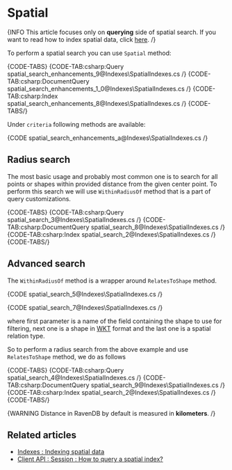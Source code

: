 ﻿# Spatial

{INFO This article focuses only on **querying** side of spatial search. If you want to read how to index spatial data, click [here](../../indexes/indexing-spatial-data). /}

To perform a spatial search you can use `Spatial` method:

{CODE-TABS}
{CODE-TAB:csharp:Query spatial_search_enhancements_9@Indexes\SpatialIndexes.cs /}
{CODE-TAB:csharp:DocumentQuery spatial_search_enhancements_1_0@Indexes\SpatialIndexes.cs /}
{CODE-TAB:csharp:Index spatial_search_enhancements_8@Indexes\SpatialIndexes.cs /}
{CODE-TABS/}

Under `criteria` following methods are available:

{CODE spatial_search_enhancements_a@Indexes\SpatialIndexes.cs /}

## Radius search

The most basic usage and probably most common one is to search for all points or shapes within provided distance from the given center point. To perform this search we will use `WithinRadiusOf` method that is a part of query customizations.

{CODE-TABS}
{CODE-TAB:csharp:Query spatial_search_3@Indexes\SpatialIndexes.cs /}
{CODE-TAB:csharp:DocumentQuery spatial_search_8@Indexes\SpatialIndexes.cs /}
{CODE-TAB:csharp:Index spatial_search_2@Indexes\SpatialIndexes.cs /}
{CODE-TABS/}

## Advanced search

The `WithinRadiusOf` method is a wrapper around `RelatesToShape` method.

{CODE spatial_search_5@Indexes\SpatialIndexes.cs /}

{CODE spatial_search_7@Indexes\SpatialIndexes.cs /}

where first parameter is a name of the field containing the shape to use for filtering, next one is a shape in [WKT](http://en.wikipedia.org/wiki/Well-known_text) format and the last one is a spatial relation type.

So to perform a radius search from the above example and use `RelatesToShape` method, we do as follows

{CODE-TABS}
{CODE-TAB:csharp:Query spatial_search_4@Indexes\SpatialIndexes.cs /}
{CODE-TAB:csharp:DocumentQuery spatial_search_9@Indexes\SpatialIndexes.cs /}
{CODE-TAB:csharp:Index spatial_search_2@Indexes\SpatialIndexes.cs /}
{CODE-TABS/}

{WARNING Distance in RavenDB by default is measured in **kilometers**. /}

## Related articles

- [Indexes : Indexing spatial data](../../indexes/indexing-spatial-data)
- [Client API : Session : How to query a spatial index?](../../client-api/session/querying/how-to-query-a-spatial-index)
